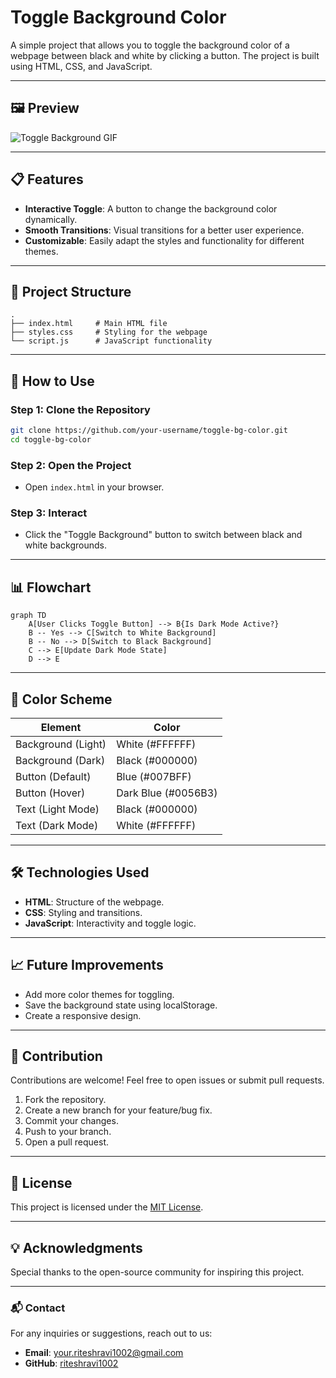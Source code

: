 # Toggle Background Color

A simple project that allows you to toggle the background color of a webpage between black and white by clicking a button. The project is built using HTML, CSS, and JavaScript.

---

## 🖼️ Preview
![Toggle Background GIF](https://via.placeholder.com/800x400.png?text=Preview+Coming+Soon)

---

## 📋 Features
- **Interactive Toggle**: A button to change the background color dynamically.
- **Smooth Transitions**: Visual transitions for a better user experience.
- **Customizable**: Easily adapt the styles and functionality for different themes.

---

## 📂 Project Structure
```plaintext
.
├── index.html     # Main HTML file
├── styles.css     # Styling for the webpage
└── script.js      # JavaScript functionality
```

---

## 🚀 How to Use

### Step 1: Clone the Repository
```bash
git clone https://github.com/your-username/toggle-bg-color.git
cd toggle-bg-color
```

### Step 2: Open the Project
- Open `index.html` in your browser.

### Step 3: Interact
- Click the "Toggle Background" button to switch between black and white backgrounds.

---

## 📊 Flowchart
```mermaid
graph TD
    A[User Clicks Toggle Button] --> B{Is Dark Mode Active?}
    B -- Yes --> C[Switch to White Background]
    B -- No --> D[Switch to Black Background]
    C --> E[Update Dark Mode State]
    D --> E
```

---

## 🎨 Color Scheme
| Element             | Color               |
|---------------------|---------------------|
| Background (Light)  | White (#FFFFFF)    |
| Background (Dark)   | Black (#000000)    |
| Button (Default)    | Blue (#007BFF)     |
| Button (Hover)      | Dark Blue (#0056B3) |
| Text (Light Mode)   | Black (#000000)    |
| Text (Dark Mode)    | White (#FFFFFF)    |

---

## 🛠️ Technologies Used
- **HTML**: Structure of the webpage.
- **CSS**: Styling and transitions.
- **JavaScript**: Interactivity and toggle logic.

---

## 📈 Future Improvements
- Add more color themes for toggling.
- Save the background state using localStorage.
- Create a responsive design.

---

## 🤝 Contribution
Contributions are welcome! Feel free to open issues or submit pull requests.

1. Fork the repository.
2. Create a new branch for your feature/bug fix.
3. Commit your changes.
4. Push to your branch.
5. Open a pull request.

---

## 📄 License
This project is licensed under the [MIT License](LICENSE).

---

## 💡 Acknowledgments
Special thanks to the open-source community for inspiring this project.

---

### 📬 Contact
For any inquiries or suggestions, reach out to us:
- **Email**: your.riteshravi1002@gmail.com
- **GitHub**: [riteshravi1002](https://github.com/riteshravi1002)

